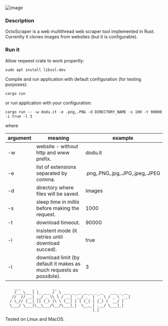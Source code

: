 ![image](https://user-images.githubusercontent.com/6343630/228685803-55a1726d-2a83-469c-bbae-4a3a21e10ac6.png)

### Description
OctoScraper is a web multithread web scraper tool implemented in Rust. Currenlty it clones images from websites (but it is configurable).

### Run it
Allow reqwest crate to work propertly:
```
sudo apt install libssl-dev
```

Compile and run application with default configuration (for testing purposes):
```
cargo run
```

or run application with your configuration:
```
cargo run -- -w dodu.it -e .png,.PNG -d DIRECTORY_NAME -s 100 -t 90000 -i true -l 3
```
where 

 | argument | meaning                                           | example                  |
 -----------|---------------------------------------------------|--------------------------|
 | -w       |website - without http and www prefix.             |  dodu.it|
 | -e       |list of extensions separated by comma.             | .png,.PNG,.jpg,.JPG,.jpeg,.JPEG|
 | -d       |directory where files will be saved.               | Images|
 | -s       |sleep time in millis before making the request.    | 1000|
 | -t       |download timeout.                                  | 90000|
 | -i       |insistent mode (it retries until download succed). | true|
 | -l       |download limit (by default it makes as much requests as possibile). | 3|


```
    ___     _        __                                
    /___\___| |_ ___ / _\ ___ _ __ __ _ _ __   ___ _ __ 
   //  // __| __/ _ \\ \ / __| '__/ _` | '_ \ / _ \ '__|
  / \_// (__| || (_) |\ \ (__| | | (_| | |_) |  __/ |   
  \___/ \___|\__\___/\__/\___|_|  \__,_| .__/ \___|_|   
                                       |_|              
```    


Tested on Linux and MacOS.
